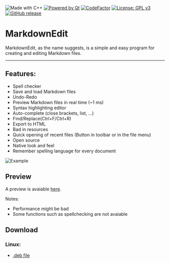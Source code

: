 ![Made with C++](https://forthebadge.com/images/badges/made-with-c-plus-plus.svg)
[![Powered by Qt](https://forthebadge.com/images/badges/powered-by-qt.svg)](https://qt.io)
[![CodeFactor](https://www.codefactor.io/repository/github/software-made-easy/markdownedit/badge/main)](https://www.codefactor.io/repository/github/software-made-easy/markdownedit/overview/main)
[![License: GPL v3](https://img.shields.io/badge/License-GPLv3-blue.svg)](https://www.gnu.org/licenses/gpl-3.0)
[![GitHub release](https://img.shields.io/github/release/software-made-easy/MarkdownEdit.svg)](https://github.com/software-made-easy/MarkdownEdit/releases/)


# MarkdownEdit

MarkdownEdit, as the name suggests, is a simple and easy program for creating and editing Markdown files.

-------

## Features:

- Spell checker
- Save and load Markdown files
- Undo-Redo
- Preview Markdown files in real time (~1 ms)
- Syntax highlighting editor
- Auto-complete (close brackets, list, ...)
- Find/Replace(Ctrl+F/Ctrl+R)
- Export to HTML
- Bad in resources
- Quick opening of recent files (Button in toolbar or in the file menu)
- Open source
- Native look and feel
- Remember spelling language for every document

![Example](https://github.com/software-made-easy/MarkdownEdit/raw/main/doc/images/Example.png)

## Preview
A preview is avaiable [here](https://software-made-easy.github.io/MarkdownEdit/markdownedit.html).


Notes:
- Performance might be bad
- Some functions such as spellchecking are not avaiable


## Download
### Linux:
- [.deb file](https://github.com/software-made-easy/MarkdownEdit/releases/latest/download/MarkdownEdit.deb)
